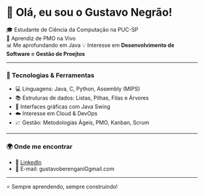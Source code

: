 # 👋 Olá, eu sou o Gustavo Negrão!

🎓 Estudante de Ciência da Computação na PUC-SP  
💼 Aprendiz de PMO na Vivo  
📊 Me aprofundando em Java 
💡 Interesse em **Desenvolvimento de Software** e **Gestão de Proejtos**

---

### 🚀 Tecnologias & Ferramentas
- 💻 Linguagens: Java, C, Python, Assembly (MIPS)
- 📚 Estruturas de dados: Listas, Pilhas, Filas e Árvores
- 🎨 Interfaces gráficas com Java Swing
- ☁️ Interesse em Cloud & DevOps
- 📈 Gestão: Metodologias Ágeis, PMO, Kanban, Scrum

---

### 🌍 Onde me encontrar
- 💼 [LinkedIn](https://www.linkedin.com/in/gustavo-negrão-421883270)
- 📧 E-mail: gustavoberenganiGgmail.com

---
⭐ Sempre aprendendo, sempre construindo!
